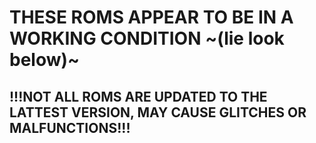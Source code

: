 # THESE ROMS APPEAR TO BE IN A WORKING CONDITION ~(lie look below)~
## !!!NOT ALL ROMS ARE UPDATED TO THE LATTEST VERSION, MAY CAUSE GLITCHES OR MALFUNCTIONS!!!
